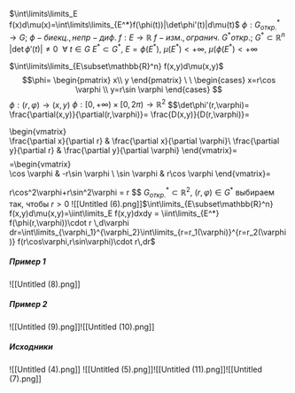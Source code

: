 $\int\limits\limits_E f(x)d\mu(x)=\int\limits\limits_{E^*}f(\phi(t))|\det\phi'(t)|d\mu(t)$
$\phi:G_{откр.}^*\rightarrow G$; 
$\phi - биекц., непр-диф.$
$f:E\rightarrow \mathbb{R}$
$f- изм.,огранич.$
$G^*откр.$; $G^*\subset\mathbb{R}^n$
$|\det\phi'(t)|\neq0 \ \ \forall \ t\in G$
$E^*\subset G^*$, $E=\phi(E^*)$, $\mu(E^*)<+\infty$, $\mu(\phi(E^*)<+\infty$

$\int\limits\limits_{E\subset\mathbb{R}^n} f(x,y)d\mu(x,y)$
$$\phi=
\begin{pmatrix}  
x\\  
y 
\end{pmatrix}
\
\
\begin{cases}  
x=r\cos \varphi \\
y=r\sin \varphi
\end{cases} $$
$\phi:(r,\varphi)\rightarrow(x,y)$
$\phi:[0,+\infty)\times[0,2\pi)\rightarrow\mathbb{R}^2$
$$\det\phi'(r,\varphi)=
\frac{\partial(x,y)}{\partial(r,\varphi)}=
\frac{D(x,y)}{D(r,\varphi)}=

\begin{vmatrix}  
\frac{\partial x}{\partial r} & \frac{\partial x}{\partial \varphi}\\
\frac{\partial y}{\partial r} & \frac{\partial y}{\partial \varphi}
\end{vmatrix}=
$$
$$=\begin{vmatrix}  
\cos \varphi & -r\sin \varphi \\
\sin \varphi & r\cos \varphi
\end{vmatrix}=

r\cos^2\varphi+r\sin^2\varphi = r
$$
$G^*_{откр.}\subset\mathbb{R}^2$, $(r,\varphi)\in G^*$
выбираем так, чтобы $r>0$
![[Untitled (6).png]]$\int\limits_{E\subset\mathbb{R}^n} f(x,y)d\mu(x,y)=\iint\limits_E f(x,y)dxdy = \iint\limits_{E^*} f(\phi(r,\varphi))\cdot r \,d\varphi dr=\int\limits_{\varphi_1}^{\varphi_2}\int\limits_{r=r_1(\varphi)}^{r=r_2(\varphi)} f(r\cos\varphi,r\sin\varphi)\cdot r\,dr$
##### Пример 1
![[Untitled (8).png]]
##### Пример 2
![[Untitled (9).png]]![[Untitled (10).png]]
##### Исходники 
![[Untitled (4).png]]
![[Untitled (5).png]]![[Untitled (11).png]]![[Untitled (7).png]]